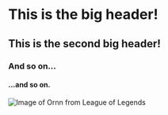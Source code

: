 # This is the big header!
## This is the second big header!
### And so on...
#### ...and so on.

![Image of Ornn from League of Legends](https://ddragon.leagueoflegends.com/cdn/img/champion/splash/Ornn_2.jpg)

